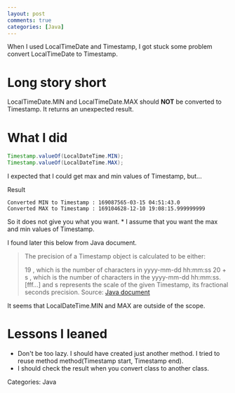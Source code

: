 ```yaml
---
layout: post
comments: true
categories: [Java]
---
```


When I used LocalTimeDate and Timestamp, I got stuck some problem convert LocalTimeDate to Timestamp.

# Long story short
LocalTimeDate.MIN and LocalTimeDate.MAX should **NOT** be converted to Timestamp.
It returns an unexpected result.

# What I did
```Java
Timestamp.valueOf(LocalDateTime.MIN);
Timestamp.valueOf(LocalDateTime.MAX);
```
I expected that I could get max and min values of Timestamp, but...

Result
```
Converted MIN to Timestamp : 169087565-03-15 04:51:43.0
Converted MAX to Timestamp : 169104628-12-10 19:08:15.999999999
```

So it does not give you what you want. \* I assume that you want the max and min values of Timestamp.

I found later this below from Java document.

> The precision of a Timestamp object is calculated to be either:
>
> 19 , which is the number of characters in yyyy-mm-dd hh:mm:ss
> 20 + s , which is the number of characters in the yyyy-mm-dd hh:mm:ss.[fff...] and s represents the scale of the given Timestamp, its fractional seconds precision.
Source: [Java document](https://docs.oracle.com/javase/8/docs/api/java/sql/Timestamp.html)

It seems that LocalDateTime.MIN and MAX are outside of the scope.

# Lessons I leaned
* Don't be too lazy. I should have created just another method. I tried to reuse method method(Timestamp start, Timestamp end).
* I should check the result when you convert class to another class.

Categories: Java
